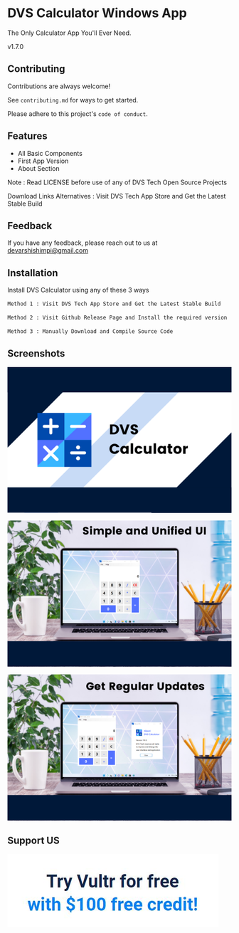 # DVS Calculator Windows App

The Only Calculator App You'll Ever Need.

v1.7.0

## Contributing

Contributions are always welcome!

See `contributing.md` for ways to get started.

Please adhere to this project's `code of conduct`.


## Features

- All Basic Components
- First App Version
- About Section

Note : Read LICENSE before use of any of DVS Tech Open Source Projects

Download Links Alternatives : Visit DVS Tech App Store and Get the Latest Stable Build

## Feedback

If you have any feedback, please reach out to us at devarshishimpi@gmail.com

## Installation

Install DVS Calculator using any of these 3 ways

```bash
Method 1 : Visit DVS Tech App Store and Get the Latest Stable Build
```

```bash
Method 2 : Visit Github Release Page and Install the required version
```

```bash
Method 3 : Manually Download and Compile Source Code
```
    
## Screenshots

![App Screenshot](1.png)

![App Screenshot](2.png)

![App Screenshot](3.png)


## Support US
<a href="https://www.vultr.com/?ref=9043736" target="_blank"><img src="vultr-try.JPG"/></a>

